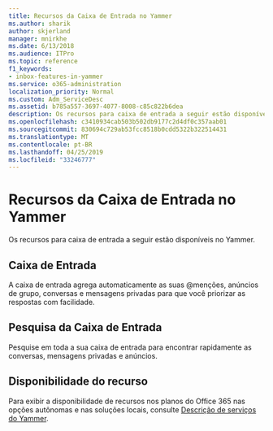 ```yaml
---
title: Recursos da Caixa de Entrada no Yammer
ms.author: sharik
author: skjerland
manager: mnirkhe
ms.date: 6/13/2018
ms.audience: ITPro
ms.topic: reference
f1_keywords:
- inbox-features-in-yammer
ms.service: o365-administration
localization_priority: Normal
ms.custom: Adm_ServiceDesc
ms.assetid: b785a557-3697-4077-8008-c85c822b6dea
description: Os recursos para caixa de entrada a seguir estão disponíveis no Yammer.
ms.openlocfilehash: c3410934cab503b502db9177c2d4df0c357aab01
ms.sourcegitcommit: 830694c729ab53fcc8518b0cdd5322b322514431
ms.translationtype: MT
ms.contentlocale: pt-BR
ms.lasthandoff: 04/25/2019
ms.locfileid: "33246777"
---
```

# <a name="inbox-features-in-yammer"></a>Recursos da Caixa de Entrada no Yammer

Os recursos para caixa de entrada a seguir estão disponíveis no Yammer.
  
## <a name="inbox"></a>Caixa de Entrada
<a name="bkmk_Inbox"> </a>

A caixa de entrada agrega automaticamente as suas @menções, anúncios de grupo, conversas e mensagens privadas para que você priorizar as respostas com facilidade.
  
## <a name="inbox-search"></a>Pesquisa da Caixa de Entrada
<a name="bkmk_InboxSearch"> </a>

Pesquise em toda a sua caixa de entrada para encontrar rapidamente as conversas, mensagens privadas e anúncios.
  
## <a name="feature-availability"></a>Disponibilidade do recurso
<a name="bkmk_InboxSearch"> </a>

Para exibir a disponibilidade de recursos nos planos do Office 365 nas opções autônomas e nas soluções locais, consulte [Descrição de serviços do Yammer](yammer-service-description.md).
  

